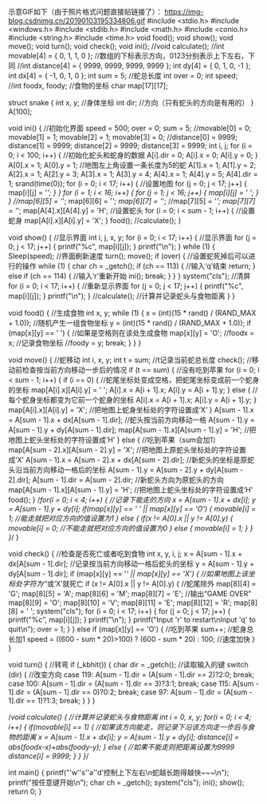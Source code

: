 示意GIF如下（由于照片格式问题直接贴链接了）：
https://img-blog.csdnimg.cn/20190103195334806.gif
#include <stdio.h>
#include <windows.h>
#include <stdlib.h>
#include <math.h>
#include <conio.h>
#include <string.h>
#include <time.h>
void food();
void show();
void move();
void turn();
void check();
void ini();
//void calculate();
//int movable[4] = { 0, 1, 1, 0 };  //数组的下标表示方向，0123分别表示上下左右，下同
//int distance[4] = { 9999, 9999, 9999, 9999 };
int  dy[4] = { 0, 1, 0, -1 };
int  dx[4] = { -1, 0, 1, 0 };
int sum = 5;  //蛇总长度
int over = 0;
int speed;   
//int foodx, foody;  //食物的坐标
char map[17][17];

struct snake {
    int x, y;  //身体坐标 
    int dir;  //方向（只有蛇头的方向是有用的） 
} A[100];

void ini() {  //初始化界面
    speed = 500;
    over = 0;
    sum = 5;
    //movable[0] = 0; movable[1] = 1; movable[2] = 1; movable[3] = 0;
    //distance[0] = 9999; distance[1] = 9999; distance[2] = 9999; distance[3] = 9999;
    int i, j;
    for (i = 0; i < 100; i++) {  //初始化蛇头和蛇身的数据
        A[i].dir = 0;
        A[i].x = 0;
        A[i].y = 0;
    }
    A[0].x = 1; A[0].y = 1;  //地图左上角设置一条长度为5的蛇
    A[1].x = 1; A[1].y = 2;
    A[2].x = 1; A[2].y = 3;
    A[3].x = 1; A[3].y = 4;
    A[4].x = 1; A[4].y = 5; A[4].dir = 1;
    srand(time(0));
    for (i = 0; i < 17; i++) {  //设置地图
        for (j = 0; j < 17; j++) {
            map[i][j] = '*';
        }
    }
    for (i = 1; i < 16; i++) {
        for (j = 1; j < 16; j++) {
            map[i][j] = ' ';
        }
    }
    //map[6][5] = '*'; map[6][6] = '*'; map[6][7] = '*';
    //map[7][5] = '*'; map[7][7] = '*';
    map[A[4].x][A[4].y] = 'H';  //设置蛇头
    for (i = 0; i < sum - 1; i++) {  //设置蛇身
        map[A[i].x][A[i].y] = 'X';
    }
    food();
    //calculate();
}


void show() {  //显示界面 
    int i, j, x, y;
    for (i = 0; i < 17; i++) {  //显示界面
        for (j = 0; j < 17; j++) {
            printf("%c", map[i][j]);
        }
        printf("\n");
    }
    while (1) {
        Sleep(speed);  //界面刷新速度
        turn();
        move();
        if (over) {  //设置蛇死掉后可以进行的操作 
            while (1) {
                char ch = _getch();
                if (ch == 113) {  //输入‘q’结束 
                    return;
                }
                else if (ch == 114) {  //输入‘r’重新开始 
                    ini();
                    break;
                }
            }
        }
        system("cls");  //清屏 
        for (i = 0; i < 17; i++) {  //重新显示界面
            for (j = 0; j < 17; j++) {
                printf("%c", map[i][j]);
            }
            printf("\n");
        }
        //calculate(); //计算并记录蛇头与食物距离
    }
}

void food() {  //生成食物
    int x, y;
    while (1) {
        x = (int)(15 * rand() / (RAND_MAX + 1.0));  //随机产生一组食物坐标
        y = (int)(15 * rand() / (RAND_MAX + 1.0));
        if (map[x][y] == ' ') {  //如果是空格则在该处生成食物
            map[x][y] = 'O';
            //foodx = x;  //记录食物坐标 
            //foody = y;
            break;
        }
    }
}


void move() {  //蛇移动
    int i, x, y;
    int t = sum;  //t记录当前蛇总长度 
    check();  //移动前检查按当前方向移动一步后的情况
    if (t == sum) {  //没有吃到苹果
        for (i = 0; i < sum - 1; i++) {
            if (i == 0) {  //蛇尾坐标处变成空格，把蛇尾坐标变成前一个蛇身的坐标 
                map[A[i].x][A[i].y] = ' ';
                A[i].x = A[i + 1].x;
                A[i].y = A[i + 1].y;
            }
            else {  //每个蛇身坐标都变为它前一个蛇身的坐标
                A[i].x = A[i + 1].x;
                A[i].y = A[i + 1].y;
            }
            map[A[i].x][A[i].y] = 'X';  //把地图上蛇身坐标处的字符设置成‘X’
        }
        A[sum - 1].x = A[sum - 1].x + dx[A[sum - 1].dir];  //蛇头按当前方向移动一格 
        A[sum - 1].y = A[sum - 1].y + dy[A[sum - 1].dir];
        map[A[sum - 1].x][A[sum - 1].y] = 'H';  //把地图上蛇头坐标处的字符设置成‘H’
    }
    else {  //吃到苹果（sum会加1）
        map[A[sum - 2].x][A[sum - 2].y] = 'X';  //把地图上原蛇头坐标处的字符设置成‘X’
        A[sum - 1].x = A[sum - 2].x + dx[A[sum - 2].dir];  //新蛇头的坐标是原蛇头沿当前方向移动一格后的坐标 
        A[sum - 1].y = A[sum - 2].y + dy[A[sum - 2].dir];
        A[sum - 1].dir = A[sum - 2].dir;  //新蛇头方向为原蛇头的方向
        map[A[sum - 1].x][A[sum - 1].y] = 'H';  //把地图上蛇头坐标处的字符设置成‘H’
        food();
    }
    /*for(i = 0; i < 4; i++) {  //记录下能走的方向
        x = A[sum - 1].x + dx[i];
        y = A[sum - 1].y + dy[i];
        if(map[x][y] == ' ' || map[x][y] == 'O') {
            movable[i] = 1;  //能走就把对应方向的值设置为1 
        } else {
            if(x != A[0].x || y != A[0].y) {
                movable[i] = 0;  //不能走就把对应方向的值设置为0 
            } else {
                movable[i] = 1;
            }
        }
    }*/
}

void check() {  //检查是否死亡或者吃到食物
    int x, y, i, j;
    x = A[sum - 1].x + dx[A[sum - 1].dir];  //记录按当前方向移动一格后蛇头的坐标 
    y = A[sum - 1].y + dy[A[sum - 1].dir];
    if (map[x][y] == '*' || map[x][y] == 'X') {  //如果地图上该坐标处字符为‘*’或‘X’就死亡 
        if (x != A[0].x || y != A[0].y) {  //蛇尾除外 
            map[8][4] = 'G'; map[8][5] = 'A'; map[8][6] = 'M'; map[8][7] = 'E';  //输出“GAME OVER” 
            map[8][9] = 'O'; map[8][10] = 'V'; map[8][11] = 'E'; map[8][12] = 'R';
            map[8][8] = ' ';
            system("cls");
            for (i = 0; i < 17; i++) {
                for (j = 0; j < 17; j++) {
                    printf("%c", map[i][j]);
                }
                printf("\n");
            }
            printf("Input 'r' to restart\nInput 'q' to quit\n");
            over = 1;
        }
    }
    else if (map[x][y] == 'O') {  //吃到苹果 
        sum++;  //蛇身总长加1 
        speed = ((600 - sum * 20)>100) ? (600 - sum * 20) : 100; //速度加快 
    }
}

void turn() {  //转弯
    if (_kbhit()) {
        char dir = _getch();  //读取输入的键 
        switch (dir) {  //改变方向 
        case 119: A[sum - 1].dir = (A[sum - 1].dir == 2)?2:0; break;
        case 100: A[sum - 1].dir = (A[sum - 1].dir == 3)?3:1; break;
        case 115: A[sum - 1].dir = (A[sum - 1].dir == 0)?0:2; break;
        case 97: A[sum - 1].dir = (A[sum - 1].dir == 1)?1:3; break;
        }
    }
}

/*void calculate() {  //计算并记录蛇头与食物距离
    int i = 0, x, y;
    for(i = 0; i < 4; i++) {
        if(movable[i] == 1) {  //如果该方向能走，则记录下沿该方向走一步后与食物的距离 
            x = A[sum - 1].x + dx[i];
            y = A[sum - 1].y + dy[i];
            distance[i] = abs(foodx-x)+abs(foody-y);
        } else {  //如果不能走则把距离设置为9999 
            distance[i] = 9999;
        }
    }
}*/

int main() {
    printf("'w''s''a''d'控制上下左右\n蛇越长跑得越快~~~\n");
    printf("按任意键开始\n");
    char ch = _getch();
    system("cls");
    ini();
    show();
    return 0;
}

